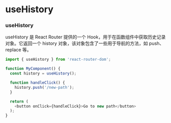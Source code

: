 # useHistory

### useHistory

useHistory 是 React Router 提供的一个 Hook，用于在函数组件中获取历史记录对象。它返回一个 history 对象，该对象包含了一些用于导航的方法，如 push、replace 等。

```js
import { useHistory } from 'react-router-dom';

function MyComponent() {
  const history = useHistory();

  function handleClick() {
    history.push('/new-path');
  }

  return (
    <button onClick={handleClick}>Go to new path</button>
  );
}
```
